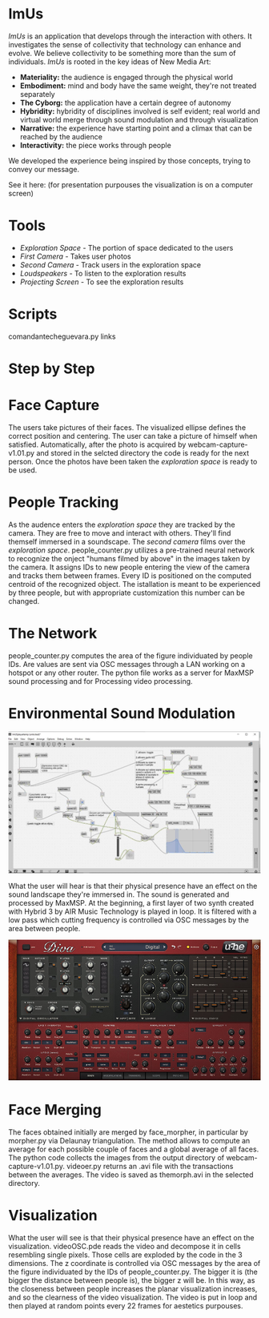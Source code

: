 # ImUs
*ImUs* is an application that develops through the interaction with others. It investigates the sense of collectivity that technology can enhance and evolve. We believe collectivity to be something more than the sum of individuals.
*ImUs* is rooted in the key ideas of New Media Art:

- **Materiality:** the audience is engaged through the physical world
- **Embodiment:** mind and body have the same weight, they're not treated separately
- **The Cyborg:** the application have a certain degree of autonomy
- **Hybridity:** hybridity of disciplines involved is self evident; real world and virtual world merge through sound modulation and through visualization
- **Narrative:** the experience have starting point and a climax that can be reached by the audience
- **Interactivity:** the piece works through people

We developed the experience being inspired by those concepts, trying to convey our message.

See it here: (for presentation purpouses the visualization is on a computer screen)

# Tools
- *Exploration Space* - The portion of space dedicated to the users
- *First Camera* - Takes user photos
- *Second Camera* - Track users in the exploration space
- *Loudspeakers* - To listen to the exploration results
- *Projecting Screen* - To see the exploration results

# Scripts
comandantecheguevara.py links

# Step by Step

# Face Capture 
The users take pictures of their faces. The visualized ellipse defines the correct position and centering. The user can take a picture of himself when satisfied. Automatically, after the photo is acquired by webcam-capture-v1.01.py and stored in the selcted directory the code is ready for the next person. Once the photos have been taken the *exploration space* is ready to be used.

# People Tracking
As the audence enters the *exploration space* they are tracked by the camera. They are free to move and interact with others. They'll find themself immersed in a soundscape. 
The *second camera* films over the *exploration space*. people_counter.py utilizes a pre-trained neural network to recognize the onject "humans filmed by above" in the images taken by the camera. It assigns IDs to new people entering the view of the camera and tracks them between frames. Every ID is positioned on the computed centroid of the recognized object. 
The istallation is meant to be experienced by three people, but with appropriate customization this number can be changed.

# The Network
people_counter.py computes the area of the figure individuated by people IDs. Are values are sent via OSC messages through a LAN working on a hotspot or any other router. The python file works as a server for MaxMSP sound processing and for Processing video processing.

# Environmental Sound Modulation

![](resources/max_pat.jpg)

What the user will hear is that their physical presence have an effect on the sound landscape they're immersed in. 
The sound is generated and processed by MaxMSP. At the beginning, a first layer of two synth created with Hybrid 3 by AIR Music Technology is played in loop. It is filtered with a low pass which cutting frequency is controlled via OSC messages by the area between people.

![](resources/diva.jpg)

# Face Merging
The faces obtained initially are merged by face_morpher, in particular by morpher.py via Delaunay triangulation. The method allows to compute an average for each possible couple of faces and a global average of all faces. The python code collects the images from the output directory of webcam-capture-v1.01.py.
videoer.py returns an .avi file with the transactions between the averages. 
The video is saved as themorph.avi in the selected directory.

# Visualization
What the user will see is that their physical presence have an effect on the visualization.
videoOSC.pde reads the video and decompose it in cells resembling single pixels. 
Those cells are exploded by the code in the 3 dimensions. 
The z coordinate is controlled via OSC messages by the area of the figure individuated by the IDs of people_counter.py. The bigger it is (the bigger the distance between people is), the bigger z will be. In this way, as the closeness between people increases the planar visualization increases, and so the clearness of the video visualization.
The video is put in loop and then played at random points every 22 frames for aestetics purpouses.
